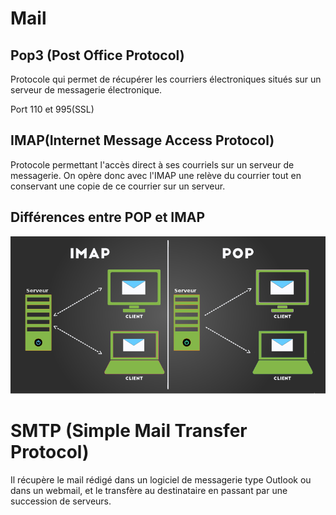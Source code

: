 # Mail

## Pop3 (Post Office Protocol)

Protocole qui permet de récupérer les courriers électroniques situés sur un serveur de messagerie électronique.

Port 110 et 995(SSL)

## IMAP(Internet Message Access Protocol)

Protocole permettant l'accès direct à ses courriels sur un serveur de messagerie. On opère donc avec l'IMAP une relève du courrier tout en conservant une copie de ce courrier sur un serveur.

## Différences entre POP et IMAP

![Imap vs pop](images/pop-imap2.png)

# SMTP (Simple Mail Transfer Protocol)

Il récupère le mail rédigé dans un logiciel de messagerie type Outlook ou dans un webmail, et le transfère au destinataire en passant par une succession de serveurs.


